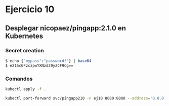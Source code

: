 # Ejercicio 10
## Desplegar nicopaez/pingapp:2.1.0 en Kubernetes


### Secret creation
```sh
$ echo {"mypass":"password!"} | base64
$ e215cGFzczpwYXNzd29yZCF9Cg==
```
### Comandos
```sh
kubectl apply -f .

kubectl port-forward svc/pingapp210 -n ej10 8080:8080 --address='0.0.0.0'
```
